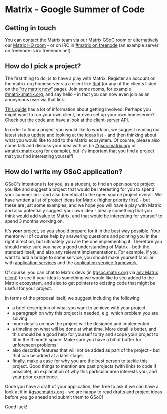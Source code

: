 Matrix - Google Summer of Code
==============================

Getting in touch
----------------

You can contact the Matrix team via our [Matrix GSoC room](https://matrix.to/#/#gsoc:matrix.org) or alternatively our [Matrix HQ room](https://matrix.to/#/#matrix:matrix.org) - or on IRC in [#matrix on freenode](irc://irc.freenode.net/matrix) (an example server on freenode is irc.freenode.net). 

How do I pick a project?
------------------------

The first thing to do, is to have a play with Matrix. Register an account on the matrix.org homeserver via a client like [Riot](https://riot.im/app) (or any of the clients listed on the ["try matrix now"](https://matrix.org/docs/projects/try-matrix-now.html) page). Join some rooms, for example [#matrix:matrix.org](https://matrix.to/#/#matrix:matrix.org), and say hello - in fact you can now even join as an anonymous user via that link. 

[This guide](https://matrix.org/docs/guides/getting_involved.html) has a lot of information about getting involved. Perhaps you might want to run your own client, or even set up your own homeserver? Check out [the code](https://github.com/matrix-org/synapse) and have a look at the [client-server API](https://matrix.org/docs/api/client-server/).

In order to find a project you would like to work on, we suggest reading our latest [status update](https://matrix.org/blog/2017/12/25/the-matrix-holiday-mini-special-2017-edition/) and looking at the [ideas](https://github.com/matrix-org/GSoC/blob/master/IDEAS.md) list - and then thinking about what you would like to add to the Matrix ecosystem. Of course, please also come talk and discuss your idea with us (in [#gsoc:matrix.org](https://matrix.to/#/#gsoc:matrix.org) or [#matrix:matrix.org](https://matrix.to/#/#matrix:matrix.org) for example), but it's important that you find a project that you find interesting yourself!


How do I write my GSoC application?
-----------------------------------

GSoC's intentions is for you, as a student, to find an open source project you like and suggest a project that would be interesting for you to spend your summer on - and also beneficial to the open source project overall. We have written a list of [project ideas for Matrix](https://github.com/matrix-org/GSoC/blob/master/IDEAS.md) (higher priority first) - but these are just some examples, and we hope you will have a play with Matrix and also potentially suggest your own idea - ideally something that you think would add value to Matrix, and that would be interesting for yourself to spend 3 months working on. 

It's **your** project, so you should prepare for it in the best way possible. Your mentor will of course help by answering questions and pointing you in the right direction, but ultimately you are the one implementing it. Therefore you should make sure you have a good understanding of Matrix - both the standard itself, and also any relevant implementations. For example, if you want to add a bridge to some service, you should make yourself familiar with [application services](https://matrix.org/docs/guides/application_services.html) and the [application service framework](https://github.com/matrix-org/matrix-appservice-node).

Of course, you can chat to Matrix devs (in [#gsoc:matrix.org](https://matrix.to/#/#gsoc:matrix.org) via [any Matrix client](https://matrix.org/docs/projects/try-matrix-now.html)) to see if your idea is something we would like to see added to the Matrix ecosystem, and also to get pointers to existing code that might be useful for your project.

In terms of the proposal itself, we suggest including the following:

 * a brief description of what you want to achieve with your project.
 * a paragraph on why this project is needed, e.g. which problem you are solving.
 * more details on how the project will be designed and implemented.
 * a timeline on what will be done at what time. More detail is better, and this should be a good help for yourself to try and scope your project to fit in the 3 month space. Make sure you have a bit of buffer for unforeseen problems!
 * also describe features that will not be added as part of the project - but that can be added at a later stage.
 * finally, make a case for why you are the best person to tackle this project. Good things to mention are past projects (with links to code if possible), an explanation of why this particular area interests you, and your prior experience.

Once you have a draft of your application, feel free to ask if we can have a look at it in [#gsoc:matrix.org](https://matrix.to/#/#gsoc:matrix.org) - we are happy to read drafts and project ideas before you go ahead and submit them to GSoC!

Good luck!
